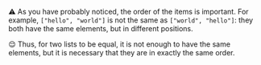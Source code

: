 :warning: As you have probably noticed, the order of the items is important. For example, `["hello", "world"]` is not the same as `["world", "hello"]`: they both have the same elements, but in different positions.

:relieved: Thus, for two lists to be equal, it is not enough to have the same elements, but it is necessary that they are in exactly the same order.